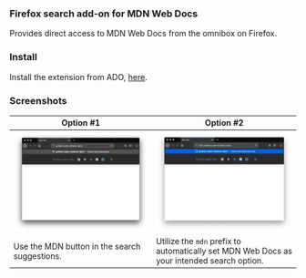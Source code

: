 ### Firefox search add-on for MDN Web Docs
Provides direct access to MDN Web Docs from the omnibox on Firefox.

### Install
Install the extension from ADO, [here](https://addons.mozilla.org/en-US/firefox/addon/mdn-web-docs-search/).

### Screenshots
Option #1 | Option #2
------------ | -------------
![screenshot#1](https://raw.githubusercontent.com/wtfdanny/mdn-web-docs-search/master/resources/Screen%20Shot%202020-03-05%20at%202.27.28%20PM.png) | ![screenshot#2](https://raw.githubusercontent.com/wtfdanny/mdn-web-docs-search/master/resources/Screen%20Shot%202020-03-05%20at%202.27.37%20PM.png)
Use the MDN button in the search suggestions. | Utilize the `mdn` prefix to automatically set MDN Web Docs as your intended search option.
